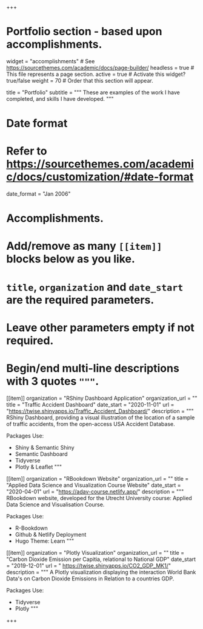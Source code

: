 +++
# Portfolio section - based upon accomplishments.
widget = "accomplishments"  # See https://sourcethemes.com/academic/docs/page-builder/
headless = true  # This file represents a page section.
active = true  # Activate this widget? true/false
weight = 70  # Order that this section will appear.

title = "Portfolio"
subtitle = """
These are examples of the work I have completed, and skills I have developed.
"""

# Date format
#   Refer to https://sourcethemes.com/academic/docs/customization/#date-format
date_format = "Jan 2006"

# Accomplishments.
#   Add/remove as many `[[item]]` blocks below as you like.
#   `title`, `organization` and `date_start` are the required parameters.
#   Leave other parameters empty if not required.
#   Begin/end multi-line descriptions with 3 quotes `"""`.
  
[[item]]
  organization = "RShiny Dashboard Application"
  organization_url = ""
  title = "Traffic Accident Dashboard"
  date_start = "2020-11-01"
  url = "https://twise.shinyapps.io/Traffic_Accident_Dashboard/"
  description = """
  RShiny Dashboard, providing a visual illustration of the location of a sample of traffic accidents, from the open-access USA Accident Database.  
  
  Packages Use:
  * Shiny & Semantic Shiny
  * Semantic Dashboard
  * Tidyverse
  * Plotly & Leaflet
  """
  
[[item]]
  organization = "RBookdown Website"
  organization_url = ""
  title = "Applied Data Science and Visualization Course Website"
  date_start = "2020-04-01"
  url = "https://adav-course.netlify.app/"
  description = """
  RBookdown website, developed for the Utrecht University course: Applied Data Science and Visualisation Course.   
  
  Packages Use:
  * R-Bookdown
  * Github & Netlify Deployment
  * Hugo Theme: Learn
  """  

  
[[item]]
  organization = "Plotly Visualization"
  organization_url = ""
  title = "Carbon Dioxide Emission per Capitia, relational to National GDP"
  date_start = "2019-12-01"
  url = " https://twise.shinyapps.io/CO2_GDP_MK1/"
  description = """
  A Plotly visualization displaying the interaction World Bank Data's on Carbon Dioxide Emissions in Relation to a countries GDP.
  
  Packages Use:
  * Tidyverse
  * Plotly
  """
  

+++
